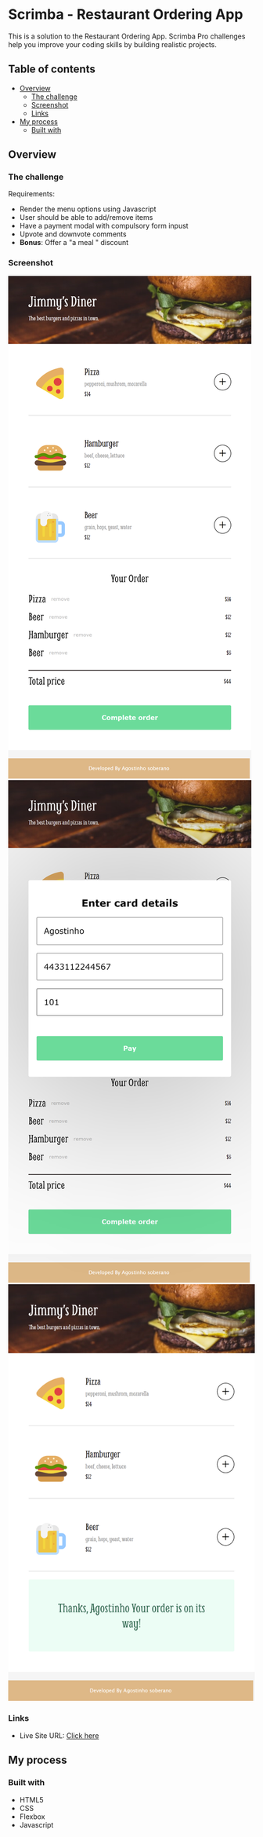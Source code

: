 # Scrimba - Restaurant Ordering App

This is a solution to the Restaurant Ordering App. Scrimba Pro challenges help you improve your coding skills by building realistic projects.

## Table of contents

- [Overview](#overview)
  - [The challenge](#the-challenge)
  - [Screenshot](#screenshot)
  - [Links](#links)
- [My process](#my-process)
  - [Built with](#built-with)

## Overview

### The challenge

Requirements:

- Render the menu options using Javascript
- User should be able to add/remove items
- Have a payment modal with compulsory form inpust
- Upvote and downvote comments
- **Bonus**: Offer a "a meal " discount

### Screenshot

![](./screenshot1.png)
![](./screenshot2.png)
![](./screenshot3.png)

### Links

- Live Site URL: [Click here](https://rainbow-gaufre-ef630a.netlify.app/)

## My process

### Built with

- HTML5
- CSS
- Flexbox
- Javascript
